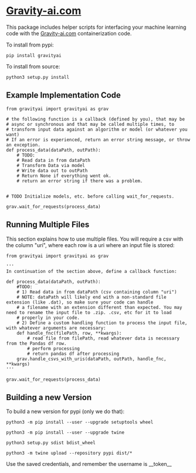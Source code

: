# <a href="https://gravity-ai.com">Gravity-ai.com</a>

This package includes helper scripts for interfacing your machine learning code with the <a href="https://gravity-ai.com">Gravity-ai.com</a> containerization code.

To install from pypi:

```
pip install gravityai
```

To install from source:

```
python3 setup.py install
```

## Example Implementation Code

```
from gravityai import gravityai as grav

# the following function is a callback (defined by you), that may be
# async or synchronous and that may be called multiple times, to
# transform input data against an algorithm or model (or whatever you want)
# If an error is experienced, return an error string message, or throw an exception.
def process_data(dataPath, outPath):
    # TODO:
    # Read data in from dataPath
    # Transform Data via model
    # Write data out to outPath
    # Return None if everything went ok.
    # return an error string if there was a problem.


# TODO Initialize models, etc. before calling wait_for_requests.

grav.wait_for_requests(process_data)

```

## Running Multiple Files

This section explains how to use multiple files. You will require a csv with the column "uri", where each row is a uri where an input file is stored:

```
from gravityai import gravityai as grav

'''
In continuation of the section above, define a callback function:

def process_data(dataPath, outPath):
    #TODO:
    # 1) Read data in from dataPath (csv containing column "uri")
    # NOTE: dataPath will likely end with a non-standard file extension (like .dat), so make sure your code can handle
    # a filename with an extension different than expected. You may need to rename the input file to .zip. .csv, etc for it to load
    # properly in your code.
    # 2) Define a custom handling function to process the input file, with whatever arguments are necessary:
    def handle_fnc(filePath, row, **kwargs):
        # read file from filePath, read whatever data is necessary from the Pandas df row.
        # perform processing
        # return pandas df after processing
    grav.handle_csvs_with_uris(dataPath, outPath, handle_fnc, **kwargs)
'''

grav.wait_for_requests(process_data)
```

## Building a new Version

To build a new version for pypi (only we do that):

```
python3 -m pip install --user --upgrade setuptools wheel

python3 -m pip install --user --upgrade twine

python3 setup.py sdist bdist_wheel

python3 -m twine upload --repository pypi dist/*
```

Use the saved credentials, and remember the username is \_\_token\_\_
